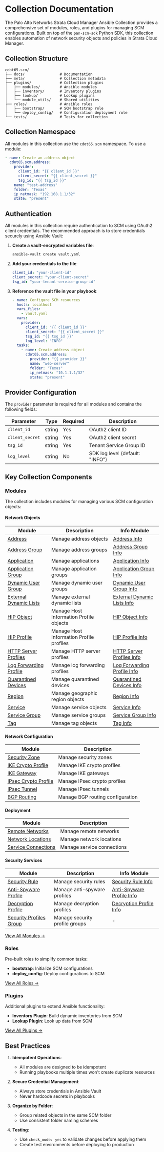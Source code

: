 # Collection Documentation

The Palo Alto Networks Strata Cloud Manager Ansible Collection provides a comprehensive set of modules, roles, and
plugins for managing SCM configurations. Built on top of the `pan-scm-sdk` Python SDK, this collection enables
automation of network security objects and policies in Strata Cloud Manager.

## Collection Structure

```
cdot65.scm/
├── docs/                # Documentation
├── meta/                # Collection metadata
├── plugins/             # Collection plugins
│   ├── modules/         # Ansible modules
│   ├── inventory/       # Inventory plugins
│   ├── lookup/          # Lookup plugins
│   └── module_utils/    # Shared utilities
├── roles/               # Ansible roles
│   ├── bootstrap/       # SCM bootstrap role
│   └── deploy_config/   # Configuration deployment role
└── tests/               # Tests for collection
```

## Collection Namespace

All modules in this collection use the `cdot65.scm` namespace. To use a module:

```yaml
- name: Create an address object
  cdot65.scm.address:
    provider:
      client_id: "{{ client_id }}"
      client_secret: "{{ client_secret }}"
      tsg_id: "{{ tsg_id }}"
    name: "test-address"
    folder: "Texas"
    ip_netmask: "192.168.1.1/32"
    state: "present"
```

## Authentication

All modules in this collection require authentication to SCM using OAuth2 client credentials. The recommended approach
is to store credentials securely using Ansible Vault:

1. **Create a vault-encrypted variables file**:
   ```bash
   ansible-vault create vault.yaml
   ```

2. **Add your credentials to the file**:
   ```yaml
   client_id: "your-client-id"
   client_secret: "your-client-secret"
   tsg_id: "your-tenant-service-group-id"
   ```

3. **Reference the vault file in your playbook**:
   ```yaml
   - name: Configure SCM resources
     hosts: localhost
     vars_files:
       - vault.yaml
     vars:
       provider:
         client_id: "{{ client_id }}"
         client_secret: "{{ client_secret }}"
         tsg_id: "{{ tsg_id }}"
         log_level: "INFO"
     tasks:
       - name: Create address object
         cdot65.scm.address:
           provider: "{{ provider }}"
           name: "web-server"
           folder: "Texas"
           ip_netmask: "10.1.1.1/32"
           state: "present"
   ```

## Provider Configuration

The `provider` parameter is required for all modules and contains the following fields:

| Parameter       | Type   | Required | Description                     |
|-----------------|--------|----------|---------------------------------|
| `client_id`     | string | Yes      | OAuth2 client ID                |
| `client_secret` | string | Yes      | OAuth2 client secret            |
| `tsg_id`        | string | Yes      | Tenant Service Group ID         |
| `log_level`     | string | No       | SDK log level (default: "INFO") |

## Key Collection Components

### Modules

The collection includes modules for managing various SCM configuration objects:

#### Network Objects

| Module | Description | Info Module |
|--------|-------------|------------|
| [Address](modules/address.md) | Manage address objects | [Address Info](modules/address_info.md) |
| [Address Group](modules/address_group.md) | Manage address groups | [Address Group Info](modules/address_group_info.md) |
| [Application](modules/application.md) | Manage applications | [Application Info](modules/application_info.md) |
| [Application Group](modules/application_group.md) | Manage application groups | [Application Group Info](modules/application_group_info.md) |
| [Dynamic User Group](modules/dynamic_user_group.md) | Manage dynamic user groups | [Dynamic User Group Info](modules/dynamic_user_group_info.md) |
| [External Dynamic Lists](modules/external_dynamic_lists.md) | Manage external dynamic lists | [External Dynamic Lists Info](modules/external_dynamic_lists_info.md) |
| [HIP Object](modules/hip_object.md) | Manage Host Information Profile objects | [HIP Object Info](modules/hip_object_info.md) |
| [HIP Profile](modules/hip_profile.md) | Manage Host Information Profile profiles | [HIP Profile Info](modules/hip_profile_info.md) |
| [HTTP Server Profiles](modules/http_server_profiles.md) | Manage HTTP server profiles | [HTTP Server Profiles Info](modules/http_server_profiles_info.md) |
| [Log Forwarding Profile](modules/log_forwarding_profile.md) | Manage log forwarding profiles | [Log Forwarding Profile Info](modules/log_forwarding_profile_info.md) |
| [Quarantined Devices](modules/quarantined_devices.md) | Manage quarantined devices | [Quarantined Devices Info](modules/quarantined_devices_info.md) |
| [Region](modules/region.md) | Manage geographic region objects | [Region Info](modules/region_info.md) |
| [Service](modules/service.md) | Manage service objects | [Service Info](modules/service_info.md) |
| [Service Group](modules/service_group.md) | Manage service groups | [Service Group Info](modules/service_group_info.md) |
| [Tag](modules/tag.md) | Manage tag objects | [Tag Info](modules/tag_info.md) |

#### Network Configuration

| Module | Description |
|--------|-------------|
| [Security Zone](modules/security_zone.md) | Manage security zones |
| [IKE Crypto Profile](modules/ike_crypto_profile.md) | Manage IKE crypto profiles |
| [IKE Gateway](modules/ike_gateway.md) | Manage IKE gateways |
| [IPsec Crypto Profile](modules/ipsec_crypto_profile.md) | Manage IPsec crypto profiles |
| [IPsec Tunnel](modules/ipsec_tunnel.md) | Manage IPsec tunnels |
| [BGP Routing](modules/bgp_routing.md) | Manage BGP routing configuration |

#### Deployment

| Module | Description |
|--------|-------------|
| [Remote Networks](modules/remote_networks.md) | Manage remote networks |
| [Network Locations](modules/network_locations.md) | Manage network locations |
| [Service Connections](modules/service_connections.md) | Manage service connections |

#### Security Services

| Module | Description | Info Module |
|--------|-------------|------------|
| [Security Rule](modules/security_rule.md) | Manage security rules | [Security Rule Info](modules/security_rule_info.md) |
| [Anti-Spyware Profile](modules/anti_spyware_profile.md) | Manage anti-spyware profiles | [Anti-Spyware Profile Info](modules/anti_spyware_profile_info.md) |
| [Decryption Profile](modules/decryption_profile.md) | Manage decryption profiles | [Decryption Profile Info](modules/decryption_profile_info.md) |
| [Security Profiles Group](modules/security_profiles_group.md) | Manage security profile groups | - |

[View All Modules →](modules/index.md)

### Roles

Pre-built roles to simplify common tasks:

- **bootstrap**: Initialize SCM configurations
- **deploy_config**: Deploy configurations to SCM

[View All Roles →](roles/index.md)

### Plugins

Additional plugins to extend Ansible functionality:

- **Inventory Plugin**: Build dynamic inventories from SCM
- **Lookup Plugin**: Look up data from SCM

[View All Plugins →](plugins/index.md)

## Best Practices

1. **Idempotent Operations**:
    - All modules are designed to be idempotent
    - Running playbooks multiple times won't create duplicate resources

2. **Secure Credential Management**:
    - Always store credentials in Ansible Vault
    - Never hardcode secrets in playbooks

3. **Organize by Folder**:
    - Group related objects in the same SCM folder
    - Use consistent folder naming schemes

4. **Testing**:
    - Use `check_mode: yes` to validate changes before applying them
    - Create test environments before deploying to production